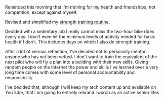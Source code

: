 Reminded this morning that I'm training for my health and friendships, not competition, except against myself.

Revised and simplified my [strength training routine](../Fitness/Strength%20training%20(mon,%20thu).md).

Decided with a sedentary job I really cannot miss the two-hour bike rides every day. I don't even hit the minimum levels of activity needed for basic health if I don't. This includes days on which I also do strength training.

After a lot of serious reflection, I've decided not to personally mentor anyone who has not been vetted. I don't want to train the equivalent of the next pilot who will fly a plan into a building with their new skills. Giving random people on the Internet the power and skills I've learned over a very long time comes with some level of personal accountability and responsibility.

I've decided that, although I will keep my tech content up and available on YouTube, that I am going to entirely rebrand rwxrob as an active senior lifes